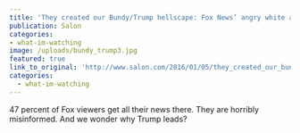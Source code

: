 ```yaml
---
title: 'They created our Bundy/Trump hellscape: Fox News’ angry white audience will destroy us yet'
publication: Salon
categories: 
- what-im-watching
image: /uploads/bundy_trump3.jpg
featured: true
link_to_original: 'http://www.salon.com/2016/01/05/they_created_our_bundytrump_hellscape_fox_news_angry_white_audience_will_destroy_us_yet/'
categories:
  - what-im-watching
---
```


47 percent of Fox viewers get all their news there. They are horribly misinformed. And we wonder why Trump leads?